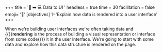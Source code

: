 +++
title = '💾 ➡️ 💻 Data to UI '
headless = true
time = 30
facilitation = false
emoji= '🧩'
[objectives]
    1='Explain how data is rendered into a user interface'
+++

When we're building user interfaces we're often taking data and {{<tooltip title="rendering">}}**rendering** is the process of building a visual representation or interface from some code{{</tooltip>}} it in the user interface. We're going to start with some data and explore how this data structure is rendered on the page.
